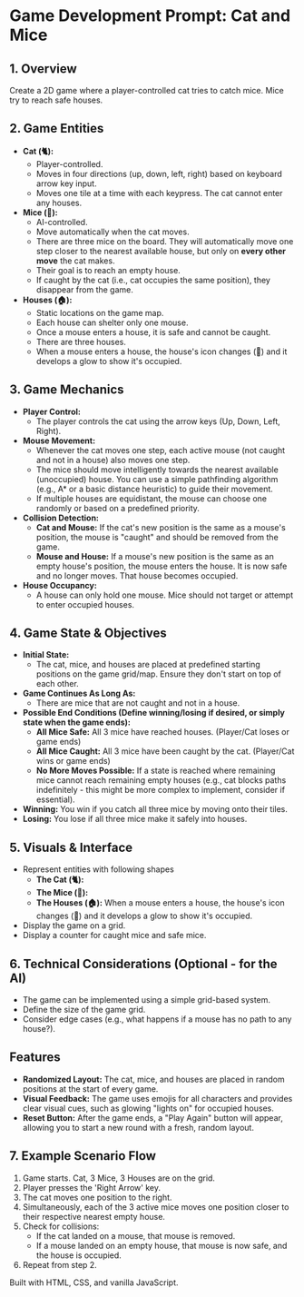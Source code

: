 # Game Development Prompt: Cat and Mice

## 1. Overview

Create a 2D game where a player-controlled cat tries to catch mice. Mice try to reach safe houses.

## 2. Game Entities

* **Cat (🐈):**
    * Player-controlled.
    * Moves in four directions (up, down, left, right) based on keyboard arrow key input.
    * Moves one tile at a time with each keypress. The cat cannot enter any houses.
* **Mice (🐁):**
    * AI-controlled.
    * Move automatically when the cat moves.
    * There are three mice on the board. They will automatically move one step closer to the nearest available house, but only on **every other move** the cat makes.
    * Their goal is to reach an empty house.
    * If caught by the cat (i.e., cat occupies the same position), they disappear from the game.
* **Houses (🏠):**
    * Static locations on the game map.
    * Each house can shelter only one mouse.
    * Once a mouse enters a house, it is safe and cannot be caught.
    * There are three houses.
    * When a mouse enters a house, the house's icon changes (🏡) and it develops a glow to show it's occupied.

## 3. Game Mechanics

* **Player Control:**
    * The player controls the cat using the arrow keys (Up, Down, Left, Right).
* **Mouse Movement:**
    * Whenever the cat moves one step, each active mouse (not caught and not in a house) also moves one step.
    * The mice should move intelligently towards the nearest available (unoccupied) house. You can use a simple pathfinding algorithm (e.g., A* or a basic distance heuristic) to guide their movement.
    * If multiple houses are equidistant, the mouse can choose one randomly or based on a predefined priority.
* **Collision Detection:**
    * **Cat and Mouse:** If the cat's new position is the same as a mouse's position, the mouse is "caught" and should be removed from the game.
    * **Mouse and House:** If a mouse's new position is the same as an empty house's position, the mouse enters the house. It is now safe and no longer moves. That house becomes occupied.
* **House Occupancy:**
    * A house can only hold one mouse. Mice should not target or attempt to enter occupied houses.

## 4. Game State & Objectives

* **Initial State:**
    * The cat, mice, and houses are placed at predefined starting positions on the game grid/map. Ensure they don't start on top of each other.
* **Game Continues As Long As:**
    * There are mice that are not caught and not in a house.
* **Possible End Conditions (Define winning/losing if desired, or simply state when the game ends):**
    * **All Mice Safe:** All 3 mice have reached houses. (Player/Cat loses or game ends)
    * **All Mice Caught:** All 3 mice have been caught by the cat. (Player/Cat wins or game ends)
    * **No More Moves Possible:** If a state is reached where remaining mice cannot reach remaining empty houses (e.g., cat blocks paths indefinitely - this might be more complex to implement, consider if essential).
*   **Winning:** You win if you catch all three mice by moving onto their tiles.
*   **Losing:** You lose if all three mice make it safely into houses.

## 5. Visuals & Interface

* Represent entities with following shapes
    *   **The Cat (🐈):** 
    *   **The Mice (🐁):**
    *   **The Houses (🏠):** When a mouse enters a house, the house's icon changes (🏡) and it develops a glow to show it's occupied.
* Display the game on a grid.
* Display a counter for caught mice and safe mice.


## 6. Technical Considerations (Optional - for the AI)

* The game can be implemented using a simple grid-based system.
* Define the size of the game grid.
* Consider edge cases (e.g., what happens if a mouse has no path to any house?).

## Features

* **Randomized Layout:** The cat, mice, and houses are placed in random positions at the start of every game.
* **Visual Feedback:** The game uses emojis for all characters and provides clear visual cues, such as glowing "lights on" for occupied houses.
* **Reset Button:** After the game ends, a "Play Again" button will appear, allowing you to start a new round with a fresh, random layout.


## 7. Example Scenario Flow

1.  Game starts. Cat, 3 Mice, 3 Houses are on the grid.
2.  Player presses the 'Right Arrow' key.
3.  The cat moves one position to the right.
4.  Simultaneously, each of the 3 active mice moves one position closer to their respective nearest empty house.
5.  Check for collisions:
    * If the cat landed on a mouse, that mouse is removed.
    * If a mouse landed on an empty house, that mouse is now safe, and the house is occupied.
6.  Repeat from step 2.


Built with HTML, CSS, and vanilla JavaScript.